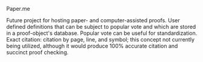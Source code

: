 Paper.me

Future project for hosting paper- and computer-assisted proofs.
User defined definitions that can be subject to popular vote and which are stored in a proof-object's database.
Popular vote can be useful for standardization.
Exact citation: citation by page, line, and symbol; this concept not currently being utilized, although it would produce 100% accurate citation and succinct proof checking.
